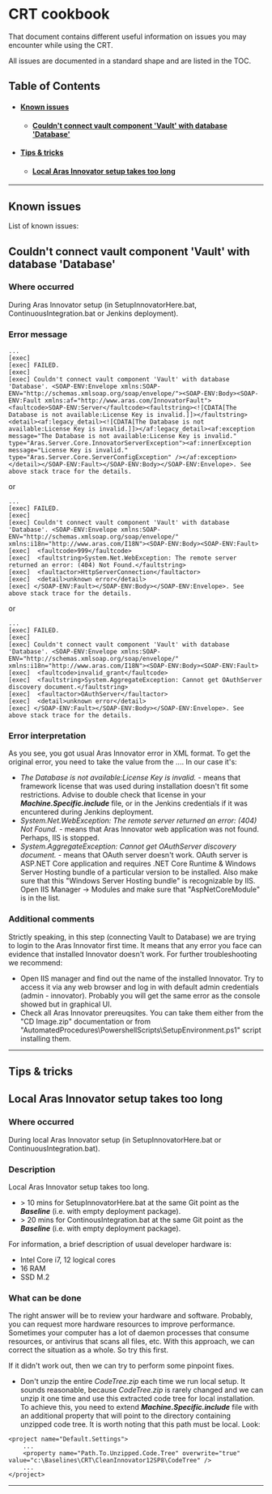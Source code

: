 CRT cookbook
============

That document contains different useful information on issues you may encounter while using the CRT.

All issues are documented in a standard shape and are listed in the TOC.

Table of Contents
-----------------
* #### [Known issues](#KnownIssues)
    * #### [Couldn't connect vault component 'Vault' with database 'Database'](#CouldntConnectVaultToDatabase)
* #### [Tips & tricks](#TipsAndTricks)
    * #### [Local Aras Innovator setup takes too long](#LocalArasInnovatorSetupTakesTooLong)

--------------------------------------------------------------------------------------------------------------

<a name="KnownIssues"></a>Known issues
--------------------------------------

List of known issues:

<a name="CouldntConnectVaultToDatabase"></a>Couldn't connect vault component 'Vault' with database 'Database'
-------------------------------------------------------------------------------------------------------------

### Where occurred

During Aras Innovator setup (in SetupInnovatorHere.bat, ContinuousIntegration.bat or Jenkins deployment).

### Error message

```
...
[exec]
[exec] FAILED.
[exec]
[exec] Couldn't connect vault component 'Vault' with database 'Database'. <SOAP-ENV:Envelope xmlns:SOAP-ENV="http://schemas.xmlsoap.org/soap/envelope/"><SOAP-ENV:Body><SOAP-ENV:Fault xmlns:af="http://www.aras.com/InnovatorFault"><faultcode>SOAP-ENV:Server</faultcode><faultstring><![CDATA[The Database is not available:License Key is invalid.]]></faultstring><detail><af:legacy_detail><![CDATA[The Database is not available:License Key is invalid.]]></af:legacy_detail><af:exception message="The Database is not available:License Key is invalid." type="Aras.Server.Core.InnovatorServerException"><af:innerException message="License Key is invalid." type="Aras.Server.Core.ServerConfigException" /></af:exception></detail></SOAP-ENV:Fault></SOAP-ENV:Body></SOAP-ENV:Envelope>. See above stack trace for the details.
```

or

```
...
[exec] FAILED.
[exec]
[exec] Couldn't connect vault component 'Vault' with database 'Database'. <SOAP-ENV:Envelope xmlns:SOAP-ENV="http://schemas.xmlsoap.org/soap/envelope/" xmlns:i18n="http://www.aras.com/I18N"><SOAP-ENV:Body><SOAP-ENV:Fault>
[exec]  <faultcode>999</faultcode>
[exec]  <faultstring>System.Net.WebException: The remote server returned an error: (404) Not Found.</faultstring>
[exec]  <faultactor>HttpServerConnection</faultactor>
[exec]  <detail>unknown error</detail>
[exec] </SOAP-ENV:Fault></SOAP-ENV:Body></SOAP-ENV:Envelope>. See above stack trace for the details.
```

or

```
...
[exec] FAILED.
[exec]
[exec] Couldn't connect vault component 'Vault' with database 'Database'. <SOAP-ENV:Envelope xmlns:SOAP-ENV="http://schemas.xmlsoap.org/soap/envelope/" xmlns:i18n="http://www.aras.com/I18N"><SOAP-ENV:Body><SOAP-ENV:Fault>
[exec]  <faultcode>invalid_grant</faultcode>
[exec]  <faultstring>System.AggregateException: Cannot get OAuthServer discovery document.</faultstring>
[exec]  <faultactor>OAuthServer</faultactor>
[exec]  <detail>unknown error</detail>
[exec] </SOAP-ENV:Fault></SOAP-ENV:Body></SOAP-ENV:Envelope>. See above stack trace for the details.
```

### Error interpretation

As you see, you got usual Aras Innovator error in XML format. To get the original error, you need to take the value from the <faultstring>...</faultstring>. In our case it's:
* _The Database is not available:License Key is invalid._ - means that framework license that was used during installation doesn't fit some restrictions. Advise to double check that license in your **_Machine.Specific.include_** file, or in the Jenkins credentials if it was encuntered during Jenkins deployment.
* _System.Net.WebException: The remote server returned an error: (404) Not Found._ - means that Aras Innovator web application was not found. Perhaps, IIS is stopped.
* _System.AggregateException: Cannot get OAuthServer discovery document._ - means that OAuth server doesn't work. OAuth server is ASP.NET Core application and requires .NET Core Runtime & Windows Server Hosting bundle of a particular version to be installed. Also make sure that this "Windows Server Hosting bundle" is recognizable by IIS. Open IIS Manager -> Modules and make sure that "AspNetCoreModule" is in the list.

### Additional comments

Strictly speaking, in this step (connecting Vault to Database) we are trying to login to the Aras Innovator first time. It means that any error you face can evidence that installed Innovator doesn't work. For further troubleshooting we recommend:
* Open IIS manager and find out the name of the installed Innovator. Try to access it via any web browser and log in with default admin credentials (admin - innovator). Probably you will get the same error as the console showed but in graphical UI.
* Check all Aras Innovator prereuqsites. You can take them either from the "CD Image.zip" documentation or from "AutomatedProcedures\PowershellScripts\SetupEnvironment.ps1" script installing them.

--------------------------------------------------------------------------------------------------------------

<a name="TipsAndTricks"></a>Tips & tricks
-----------------------------------------

<a name="LocalArasInnovatorSetupTakesTooLong"></a>Local Aras Innovator setup takes too long
-------------------------------------------------------------------------------------------

### Where occurred

During local Aras Innovator setup (in SetupInnovatorHere.bat or ContinuousIntegration.bat).

### Description

Local Aras Innovator setup takes too long.
* &gt; 10 mins for SetupInnovatorHere.bat at the same Git point as the **_Baseline_** (i.e. with empty deployment package).
* &gt; 20 mins for ContinousIntegration.bat at the same Git point as the **_Baseline_** (i.e. with empty deployment package).

For information, a brief description of usual developer hardware is:
* Intel Core i7, 12 logical cores
* 16 RAM
* SSD M.2

### What can be done

The right answer will be to review your hardware and software. Probably, you can request more hardware resources to improve performance. Sometimes your computer has a lot of daemon processes that consume resources, or antivirus that scans all files, etc. With this approach, we can correct the situation as a whole. So try this first.

If it didn't work out, then we can try to perform some pinpoint fixes.
* Don't unzip the entire _CodeTree.zip_ each time we run local setup. It sounds reasonable, because _CodeTree.zip_ is rarely changed and we can unzip it one time and use this extracted code tree for local installation. To achieve this, you need to extend **_Machine.Specific.include_** file with an additional property that will point to the directory containing unzipped code tree. It is worth noting that this path must be local. Look:
```
<project name="Default.Settings">
    ...
    <property name="Path.To.Unzipped.Code.Tree" overwrite="true" value="c:\Baselines\CRT\CleanInnovator12SP8\CodeTree" />
    ...
</project>
```

--------------------------------------------------------------------------------------------------------------
